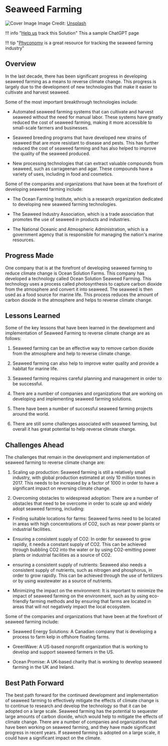 # Seaweed Farming

![Cover Image](https://images.unsplash.com/photo-1650802760228-38d7bcd10c28?crop=entropy&cs=tinysrgb&fit=max&fm=jpg&ixid=M3w0NDYzODh8MHwxfHNlYXJjaHwxfHxTZWF3ZWVkJTIwRmFybWluZ3xlbnwwfHx8fDE2ODM3NTM0OTd8MA&ixlib=rb-4.0.3&q=80&w=1080)
Image Credit: [Unsplash](https://unsplash.com/@eldocr)

!!! info "[Help us](../../contribute) track this Solution"
    This a sample ChatGPT page

!!! tip "[Phyconomy](https://phyconomy.net) is a great resource for tracking the seaweed farming industry"

## Overview

In the last decade, there has been significant progress in developing seaweed farming as a means to reverse climate change. This progress is largely due to the development of new technologies that make it easier to cultivate and harvest seaweed.

Some of the most important breakthrough technologies include:

- Automated seaweed farming systems that can cultivate and harvest seaweed without the need for manual labor. These systems have greatly reduced the cost of seaweed farming, making it more accessible to small-scale farmers and businesses.

- Seaweed breeding programs that have developed new strains of seaweed that are more resistant to disease and pests. This has further reduced the cost of seaweed farming and has also helped to improve the quality of the seaweed produced.

- New processing technologies that can extract valuable compounds from seaweed, such as carrageenan and agar. These compounds have a variety of uses, including in food and cosmetics.

Some of the companies and organizations that have been at the forefront of developing seaweed farming include:

- The Ocean Farming Institute, which is a research organization dedicated to developing new seaweed farming technologies.

- The Seaweed Industry Association, which is a trade association that promotes the use of seaweed in products and industries.

- The National Oceanic and Atmospheric Administration, which is a government agency that is responsible for managing the nation's marine resources.

## Progress Made

One company that is at the forefront of developing seaweed farming to reduce climate change is Ocean Solution Farms. This company has developed a technology called Ocean Solution Seaweed Farming. This technology uses a process called photosynthesis to capture carbon dioxide from the atmosphere and convert it into seaweed. The seaweed is then used as a food source for marine life. This process reduces the amount of carbon dioxide in the atmosphere and helps to reverse climate change.

## Lessons Learned

Some of the key lessons that have been learned in the development and implementation of Seaweed Farming to reverse climate change are as follows:

1. Seaweed farming can be an effective way to remove carbon dioxide from the atmosphere and help to reverse climate change.

2. Seaweed farming can also help to improve water quality and provide a habitat for marine life.

3. Seaweed farming requires careful planning and management in order to be successful.

4. There are a number of companies and organizations that are working on developing and implementing seaweed farming solutions.

5. There have been a number of successful seaweed farming projects around the world.

6. There are still some challenges associated with seaweed farming, but overall it has great potential to help reverse climate change.

## Challenges Ahead

The challenges that remain in the development and implementation of seaweed farming to reverse climate change are:

1) Scaling up production: Seaweed farming is still a relatively small industry, with global production estimated at only 10 million tonnes in 2017. This needs to be increased by a factor of 1000 in order to have a significant impact on reversing climate change.

2) Overcoming obstacles to widespread adoption: There are a number of obstacles that need to be overcome in order to scale up and widely adopt seaweed farming, including:

- Finding suitable locations for farms: Seaweed farms need to be located in areas with high concentrations of CO2, such as near power plants or industrial facilities.

- Ensuring a consistent supply of CO2: In order for seaweed to grow rapidly, it needs a constant supply of CO2. This can be achieved through bubbling CO2 into the water or by using CO2-emitting power plants or industrial facilities as a source of CO2.

- ensuring a consistent supply of nutrients: Seaweed also needs a consistent supply of nutrients, such as nitrogen and phosphorus, in order to grow rapidly. This can be achieved through the use of fertilizers or by using wastewater as a source of nutrients.

- Minimizing the impact on the environment: It is important to minimize the impact of seaweed farming on the environment, such as by using eco-friendly farming methods and by ensuring that farms are located in areas that will not negatively impact the local ecosystem.

Some of the companies and organizations that have been at the forefront of seaweed farming include:

- Seaweed Energy Solutions: A Canadian company that is developing a process to farm kelp in offshore floating farms.

- GreenWave: A US-based nonprofit organization that is working to develop and support seaweed farmers in the US.

- Ocean Promise: A UK-based charity that is working to develop seaweed farming in the UK and Ireland.

## Best Path Forward

The best path forward for the continued development and implementation of seaweed farming to effectively mitigate the effects of climate change is to continue to research and develop the technology so that it can be adopted on a large scale. Seaweed farming has the potential to sequester large amounts of carbon dioxide, which would help to mitigate the effects of climate change. There are a number of companies and organizations that have been working on seaweed farming, and they have made significant progress in recent years. If seaweed farming is adopted on a large scale, it could have a significant impact on the climate.
